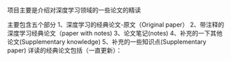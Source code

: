 项目主要是介绍对深度学习领域的一些论文的精读

主要包含五个部分
1、深度学习的经典论文-原文（Original paper）
2、带注释的深度学习经典论文（paper with notes)
3、论文笔记(notes)
4、补充的一下其他论文(Supplementary knowledge)
5、补充的一些知识点(Supplementary paper)
详读的经典论文包括（一直更新）：